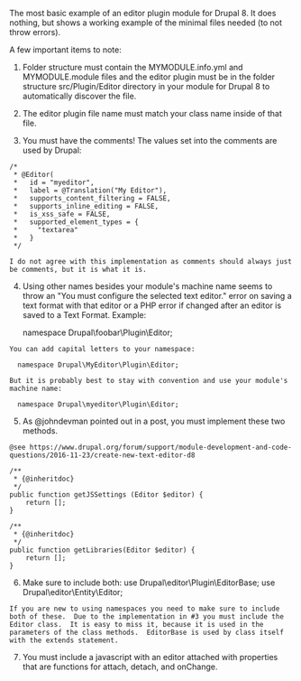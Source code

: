The most basic example of an editor plugin module for Drupal 8. It does nothing, but shows a working example of the minimal files needed (to not throw errors).


A few important items to note:

  1. Folder structure must contain the MYMODULE.info.yml and MYMODULE.module files and the editor plugin must be in the folder structure src/Plugin/Editor directory in your module for Drupal 8 to automatically discover the file. 
  
  2. The editor plugin file name must match your class name inside of that file.
   
  3. You must have the comments! The values set into the comments are used by Drupal:

	/*
	 * @Editor(
	 *   id = "myeditor",
	 *   label = @Translation("My Editor"),
	 *   supports_content_filtering = FALSE,
	 *   supports_inline_editing = FALSE,
	 *   is_xss_safe = FALSE,
	 *   supported_element_types = {
	 *     "textarea"
	 *   }
	 */
 	
    I do not agree with this implementation as comments should always just be comments, but it is what it is.

  4. Using other names besides your module's machine name seems to throw an "You must configure the selected text editor." error on saving a text format with that editor or a PHP error if changed after an editor is saved to a Text Format. Example:
	
      namespace Drupal\foobar\Plugin\Editor;
  
    You can add capital letters to your namespace:
	
      namespace Drupal\MyEditor\Plugin\Editor;

    But it is probably best to stay with convention and use your module's machine name:
	
      namespace Drupal\myeditor\Plugin\Editor;

  5. As @johndevman pointed out in a post, you must implement these two methods.
  
    @see https://www.drupal.org/forum/support/module-development-and-code-questions/2016-11-23/create-new-text-editor-d8
  
	/**
	 * {@inheritdoc}
	 */
	public function getJSSettings (Editor $editor) {
		return [];
	}
	
	/**
	 * {@inheritdoc}
	 */
	public function getLibraries(Editor $editor) {
		return [];	
	}
	
  6. Make sure to include both:
	use Drupal\editor\Plugin\EditorBase;
	use Drupal\editor\Entity\Editor;

	If you are new to using namespaces you need to make sure to include both of these.  Due to the implementation in #3 you must include the Editor class.  It is easy to miss it, because it is used in the parameters of the class methods.  EditorBase is used by class itself with the extends statement.
  
  7. You must include a javascript with an editor attached with properties that are functions for attach, detach, and onChange.
	